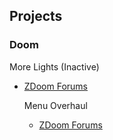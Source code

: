 


## Projects

### Doom
More Lights (Inactive)
- [ZDoom Forums](https://forum.zdoom.org/viewtopic.php?t=72206)

  Menu Overhaul
  - [ZDoom Forums](https://forum.zdoom.org/viewtopic.php?style=14&f=46&t=73607)
 
  
